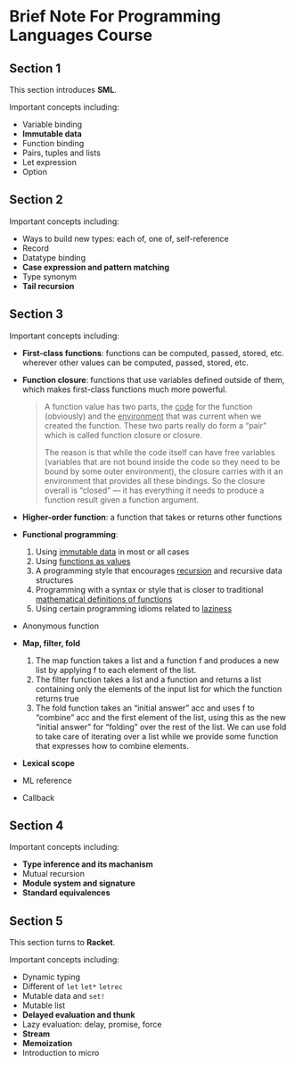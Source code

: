 # Brief Note For Programming Languages Course

## Section 1

This section introduces **SML**.

Important concepts including:

- Variable binding
- **Immutable data**
- Function binding
- Pairs, tuples and lists
- Let expression
- Option

## Section 2

Important concepts including:

- Ways to build new types: each of, one of, self-reference
- Record
- Datatype binding
- **Case expression and pattern matching**
- Type synonym
- **Tail recursion**

## Section 3

Important concepts including:

- **First-class functions**: functions can be computed, passed, stored, etc. wherever other values can be computed, passed, stored, etc. 

- **Function closure**: functions that use variables defined outside of them, which makes first-class functions much more powerful.

  > A function value has two parts, the <u>code</u> for the function (obviously) and the <u>environment</u> that was current when we created the function. These two parts really do form a “pair”  which is called function closure or closure.
  >
  > The reason is that while the code itself can have free variables (variables that are not bound inside the code so they need to be bound by some outer environment), the closure carries with it an environment that provides all these bindings. So the closure overall is “closed” — it has everything it needs to produce a function result given a function argument.

- **Higher-order function**: a function that takes or returns other functions

- **Functional programming**:

  1. Using <u>immutable data</u> in most or all cases
  2. Using <u>functions as values</u>
  3. A programming style that encourages <u>recursion</u> and recursive data structures
  4. Programming with a syntax or style that is closer to traditional <u>mathematical definitions of functions</u>
  5. Using certain programming idioms related to <u>laziness</u>

- Anonymous function

- **Map, filter, fold**

  1. The map function takes a list and a function f and produces a new list by applying f to each element of the list.
  2. The filter function takes a list and a function and returns a list containing only the elements of the input list for which the function returns true
  3. The fold function takes an “initial answer” acc and uses f to “combine” acc and the first element of the list, using this as the new “initial answer” for “folding” over the rest of the list. We can use fold to take care of iterating over a list while we provide some function that expresses how to combine elements. 

- **Lexical scope**

- ML reference

- Callback	

## Section 4

Important concepts including:

- **Type inference and its machanism**
- Mutual recursion
- **Module system and signature**
- **Standard equivalences**

## Section 5

This section turns to **Racket**. 

Important concepts including:

- Dynamic typing
- Different of `let` `let*` `letrec`
- Mutable data and `set!`
- Mutable list
- **Delayed evaluation and thunk**
- Lazy evaluation: delay, promise, force
- **Stream**
- **Memoization**
- Introduction to micro